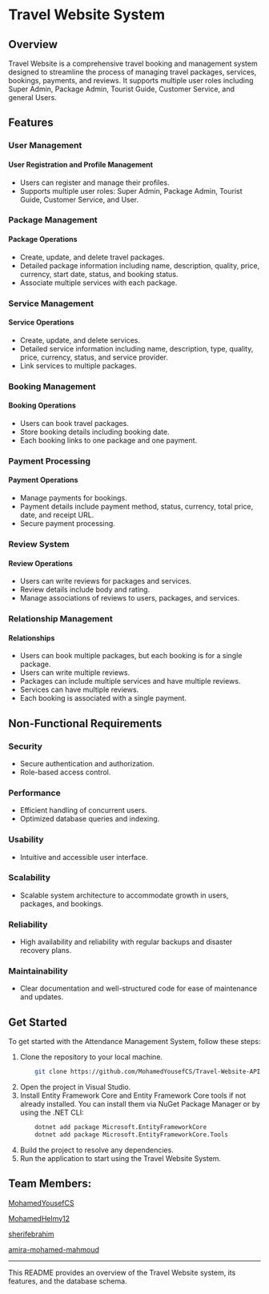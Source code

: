 # Travel Website System

## Overview
Travel Website is a comprehensive travel booking and management system designed to streamline the process of managing travel packages, services, bookings, payments, and reviews. It supports multiple user roles including Super Admin, Package Admin, Tourist Guide, Customer Service, and general Users.

## Features

### User Management
#### User Registration and Profile Management
- Users can register and manage their profiles.
- Supports multiple user roles: Super Admin, Package Admin, Tourist Guide, Customer Service, and User.

### Package Management
#### Package Operations
- Create, update, and delete travel packages.
- Detailed package information including name, description, quality, price, currency, start date, status, and booking status.
- Associate multiple services with each package.

### Service Management
#### Service Operations
- Create, update, and delete services.
- Detailed service information including name, description, type, quality, price, currency, status, and service provider.
- Link services to multiple packages.

### Booking Management
#### Booking Operations
- Users can book travel packages.
- Store booking details including booking date.
- Each booking links to one package and one payment.

### Payment Processing
#### Payment Operations
- Manage payments for bookings.
- Payment details include payment method, status, currency, total price, date, and receipt URL.
- Secure payment processing.

### Review System
#### Review Operations
- Users can write reviews for packages and services.
- Review details include body and rating.
- Manage associations of reviews to users, packages, and services.

### Relationship Management
#### Relationships
- Users can book multiple packages, but each booking is for a single package.
- Users can write multiple reviews.
- Packages can include multiple services and have multiple reviews.
- Services can have multiple reviews.
- Each booking is associated with a single payment.

## Non-Functional Requirements

### Security
- Secure authentication and authorization.
- Role-based access control.

### Performance
- Efficient handling of concurrent users.
- Optimized database queries and indexing.

### Usability
- Intuitive and accessible user interface.

### Scalability
- Scalable system architecture to accommodate growth in users, packages, and bookings.

### Reliability
- High availability and reliability with regular backups and disaster recovery plans.

### Maintainability
- Clear documentation and well-structured code for ease of maintenance and updates.


## Get Started

To get started with the Attendance Management System, follow these steps:

1. Clone the repository to your local machine.
    ```bash
        git clone https://github.com/MohamedYousefCS/Travel-Website-API.git
    ```
2. Open the project in Visual Studio.
3. Install Entity Framework Core and Entity Framework Core tools if not already installed. You can install them via NuGet Package Manager or by using the .NET CLI:
    ```bash
        dotnet add package Microsoft.EntityFrameworkCore
        dotnet add package Microsoft.EntityFrameworkCore.Tools
    ```
4. Build the project to resolve any dependencies.
5. Run the application to start using the Travel Website System.

## Team Members:

[MohamedYousefCS](https://github.com/MohamedYousefCS)

[MohamedHelmy12](https://github.com/MohamedHelmy12)

[sherifebrahim](https://https://github.com/sherifebrahim)

[amira-mohamed-mahmoud](https://github.com/amira-mohamed-mahmoud)

-----------------------------------------------


This README provides an overview of the Travel Website system, its features, and the database schema. 
